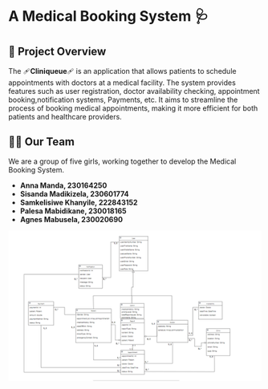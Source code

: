 # A Medical Booking System 🩺

## 💉 **Project Overview**

The 🩹**Cliniqueue**🩹 is an application that allows patients to schedule appointments with doctors at a medical facility. The system provides features such as user registration, doctor availability checking, appointment booking,notification systems, Payments, etc. It aims to streamline the process of booking medical appointments, making it more efficient for both patients and healthcare providers.

## 👩‍💻 **Our Team**
We are a group of five girls, working together to develop the Medical Booking System. 

- **Anna Manda, 230164250** 
- **Sisanda Madikizela, 230601774**
- **Samkelisiwe Khanyile, 222843152** 
- **Palesa Mabidikane, 230018165** 
- **Agnes Mabusela, 230020690** 

![Screenshot](src/assets/images/UML.png)

